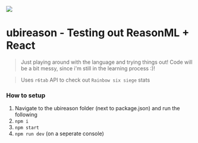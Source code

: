 ![](https://i.imgur.com/gqEFCI9.png)

# ubireason - Testing out ReasonML + React
> Just playing around with the language and trying things out! Code will be a bit messy, since i'm still in the learning process :)!

> Uses `r6tab` API to check out `Rainbow six siege` stats

### How to setup
1. Navigate to the ubireason folder (next to package.json) and run the following
2. `npm i`
3. `npm start`
4. `npm run dev` (on a seperate console)
